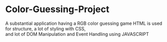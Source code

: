 # Color-Guessing-Project
A substantial application having a RGB color guessing game 
HTML is used for structure, 
a lot of styling with CSS,  
and lot of DOM Manipulation and Event Handling using JAVASCRIPT
